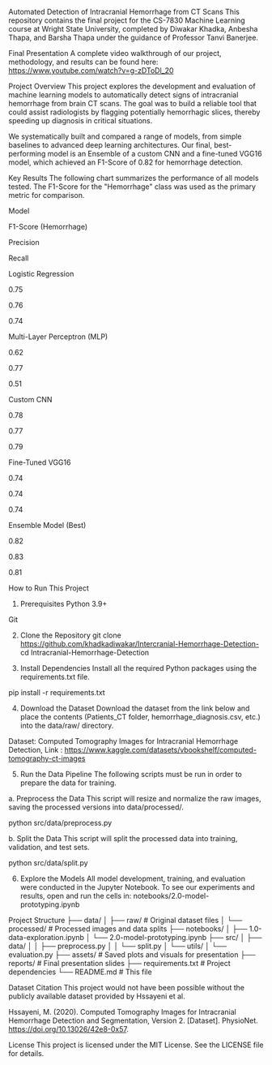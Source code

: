 Automated Detection of Intracranial Hemorrhage from CT Scans
This repository contains the final project for the CS-7830 Machine Learning course at Wright State University, completed by Diwakar Khadka, Anbesha Thapa, and Barsha Thapa under the guidance of Professor Tanvi Banerjee.

Final Presentation
A complete video walkthrough of our project, methodology, and results can be found here:
https://www.youtube.com/watch?v=g-zDToDl_20

Project Overview
This project explores the development and evaluation of machine learning models to automatically detect signs of intracranial hemorrhage from brain CT scans. The goal was to build a reliable tool that could assist radiologists by flagging potentially hemorrhagic slices, thereby speeding up diagnosis in critical situations.

We systematically built and compared a range of models, from simple baselines to advanced deep learning architectures. Our final, best-performing model is an Ensemble of a custom CNN and a fine-tuned VGG16 model, which achieved an F1-Score of 0.82 for hemorrhage detection.

Key Results
The following chart summarizes the performance of all models tested. The F1-Score for the "Hemorrhage" class was used as the primary metric for comparison.

Model

F1-Score (Hemorrhage)

Precision

Recall

Logistic Regression

0.75

0.76

0.74

Multi-Layer Perceptron (MLP)

0.62

0.77

0.51

Custom CNN

0.78

0.77

0.79

Fine-Tuned VGG16

0.74

0.74

0.74

Ensemble Model (Best)

0.82

0.83

0.81

How to Run This Project
1. Prerequisites
Python 3.9+

Git

2. Clone the Repository
git clone https://github.com/khadkadiwakar/Intercranial-Hemorrhage-Detection-
cd Intracranial-Hemorrhage-Detection

3. Install Dependencies
Install all the required Python packages using the requirements.txt file.

pip install -r requirements.txt

4. Download the Dataset
Download the dataset from the link below and place the contents (Patients_CT folder, hemorrhage_diagnosis.csv, etc.) into the data/raw/ directory.

Dataset: Computed Tomography Images for Intracranial Hemorrhage Detection, Link : https://www.kaggle.com/datasets/vbookshelf/computed-tomography-ct-images

5. Run the Data Pipeline
The following scripts must be run in order to prepare the data for training.

a. Preprocess the Data
This script will resize and normalize the raw images, saving the processed versions into data/processed/.

python src/data/preprocess.py

b. Split the Data
This script will split the processed data into training, validation, and test sets.

python src/data/split.py

6. Explore the Models
All model development, training, and evaluation were conducted in the Jupyter Notebook. To see our experiments and results, open and run the cells in:
notebooks/2.0-model-prototyping.ipynb

Project Structure
├── data/
│   ├── raw/          # Original dataset files
│   └── processed/    # Processed images and data splits
├── notebooks/
│   ├── 1.0-data-exploration.ipynb
│   └── 2.0-model-prototyping.ipynb
├── src/
│   ├── data/
│   │   ├── preprocess.py
│   │   └── split.py
│   └── utils/
│       └── evaluation.py
├── assets/           # Saved plots and visuals for presentation
├── reports/          # Final presentation slides
├── requirements.txt  # Project dependencies
└── README.md         # This file

Dataset Citation
This project would not have been possible without the publicly available dataset provided by Hssayeni et al.

Hssayeni, M. (2020). Computed Tomography Images for Intracranial Hemorrhage Detection and Segmentation, Version 2. [Dataset]. PhysioNet. https://doi.org/10.13026/42e8-0x57.

License
This project is licensed under the MIT License. See the LICENSE file for details.

